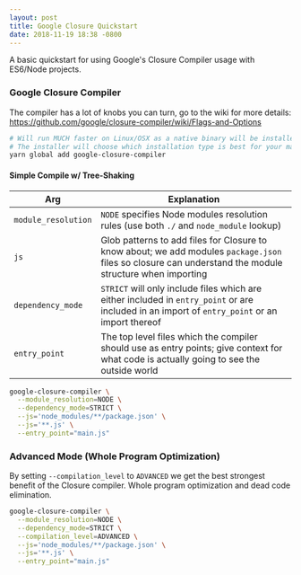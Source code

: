 ```yaml
---
layout: post
title: Google Closure Quickstart
date: 2018-11-19 18:38 -0800
---
```


A basic quickstart for using Google's Closure Compiler usage with ES6/Node projects.

### Google Closure Compiler

The compiler has a lot of knobs you can turn, go to the wiki for more details: https://github.com/google/closure-compiler/wiki/Flags-and-Options

```bash
# Will run MUCH faster on Linux/OSX as a native binary will be installed by default.
# The installer will choose which installation type is best for your machine (native, JS, Java)
yarn global add google-closure-compiler
```

#### Simple Compile w/ Tree-Shaking

| Arg                 | Explanation                                                                                                                                             |
| ------------------- | ------------------------------------------------------------------------------------------------------------------------------------------------------- |
| `module_resolution` | `NODE` specifies Node modules resolution rules (use both `./` and `node_module` lookup)                                                                 |
| `js`                | Glob patterns to add files for Closure to know about; we add modules `package.json` files so closure can understand the module structure when importing |
| `dependency_mode`   | `STRICT` will only include files which are either included in `entry_point` or are included in an import of `entry_point` or an import thereof          |
| `entry_point`       | The top level files which the compiler should use as entry points; give context for what code is actually going to see the outside world                |

```bash
google-closure-compiler \
  --module_resolution=NODE \
  --dependency_mode=STRICT \
  --js='node_modules/**/package.json' \
  --js='**.js' \
  --entry_point="main.js"
```

### Advanced Mode (Whole Program Optimization)

By setting `--compilation_level` to `ADVANCED` we get the best strongest benefit of the Closure compiler. Whole program optimization
and dead code elimination.

```bash
google-closure-compiler \
  --module_resolution=NODE \
  --dependency_mode=STRICT \
  --compilation_level=ADVANCED \
  --js='node_modules/**/package.json' \
  --js='**.js' \
  --entry_point="main.js"
```
